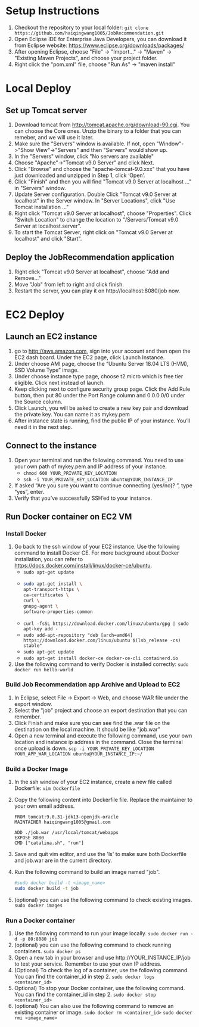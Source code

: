 # Setup Instructions
1. Checkout the repository to your local folder: `git clone https://github.com/haiqingwang1005/JobRecommendation.git`
2. Open Eclipse IDE for Enterprise Java Developers, you can download it from Eclipse website: https://www.eclipse.org/downloads/packages/
3. After opening Eclipse, choose "File" -> "Import..." -> "Maven" -> "Existing Maven Projects", and choose your project folder.
4. Right click the "pom.xml" file, choose "Run As" -> "maven install"

# Local Deploy
## Set up Tomcat server
1. Download tomcat from http://tomcat.apache.org/download-90.cgi. You can choose the Core ones. Unzip the binary to a folder that you can remeber, and we will use it later.
2. Make sure the "Servers" window is available. If not, open  "Window"->"Show View"->"Servers" and then "Servers" would show up.
3. In the "Servers" window, click "No servers are available"
4. Choose "Apache"->"Tomcat v9.0 Server" and click Next.
5. Click "Browse" and choose the "apache-tomcat-9.0.xxx" that you have just downloaded and unzipped in Step 1, click ‘Open’.
6.  Click "Finish" and then you will find "Tomcat v9.0 Server at localhost ..." in "Servers" window.
7. Update Server configuration. Double Click "Tomcat v9.0 Server at localhost" in the Server window. In "Server Locations", click "Use Tomcat installation ..."
8. Right click "Tomcat v9.0 Server at localhost", choose "Properties". Click "Switch Location" to change the location to "/Servers/Tomcat v9.0 Server at localhost.server". 
9. To start the Tomcat Server, right click on "Tomcat v9.0 Server at localhost" and click "Start".

## Deploy the JobRecommendation application
1. Right click "Tomcat v9.0 Server at localhost", choose "Add and Remove..."
2. Move "Job" from left to right and click finish.
3. Restart the server, you can play it on http://localhost:8080/job now.

# EC2 Deploy
## Launch an EC2 instance
1. go to http://aws.amazon.com, sign into your account and then open the EC2 dash board. Under the EC2 page, click Launch Instance.
2. Under choose AMI page, choose the “Ubuntu Server 18.04 LTS (HVM), SSD Volume Type” image.
3. Under choose instance type page, choose t2.micro which is free tier eligible. Click next instead of launch.
4. Keep clicking next to configure security group page. Click the Add Rule button, then put 80 under the Port Range column and 0.0.0.0/0 under the Source column.
5. Click Launch, you will be asked to create a new key pair and download the private key. You can name it as mykey.pem
6. After instance state is running, find the public IP of your instance. You’ll need it in the next step.

## Connect to the instance
1. Open your terminal and run the following command. You need to use your own path of mykey.pem and IP address of your instance.
   * `chmod 600 YOUR_PRIVATE_KEY_LOCATION`
   * `ssh -i YOUR_PRIVATE_KEY_LOCATION ubuntu@YOUR_INSTANCE_IP`
2. If asked “Are you sure you want to continue connecting (yes/no)? ”, type “yes”, enter.
3. Verify that you’ve successfully SSH’ed to your instance.

## Run Docker container on EC2 VM

### Install Docker
1. Go back to the ssh window of your EC2 instance. Use the following command to install Docker CE. For more background about Docker installation, you can refer to https://docs.docker.com/install/linux/docker-ce/ubuntu.
   * `sudo apt-get update`
   * 
     ```bash
     sudo apt-get install \
     apt-transport-https \
     ca-certificates \
     curl \
     gnupg-agent \
     software-properties-common
     ```   
   * `curl -fsSL https://download.docker.com/linux/ubuntu/gpg | sudo apt-key add -`
   * `sudo add-apt-repository "deb [arch=amd64] https://download.docker.com/linux/ubuntu $(lsb_release -cs) stable"`
   * `sudo apt-get update`
   * `sudo apt-get install docker-ce docker-ce-cli containerd.io`
2. Use the following command to verify Docker is installed correctly: `sudo docker run hello-world`

### Build Job Recommendation app Archive and Upload to EC2
1. In Eclipse, select File -> Export -> Web, and choose WAR file under the export window.
2. Select the "job" project and choose an export destination that you can remember.
3. Click Finish and make sure you can see find the .war file on the destination on the local machine. It should be like "job.war"
4. Open a new terminal and execute the following command, use your own location and instance ip address in the command. Close the terminal once upload is down.
`scp -i YOUR_PRIVATE_KEY_LOCATION  YOUR_APP_WAR_LOCATION ubuntu@YOUR_INSTANCE_IP:~/`

### Build a Docker Image
1. In the ssh window of your EC2 instance, create a new file called Dockerfile:  `vim Dockerfile`
2. Copy the following content into Dockerfile file. Replace the maintainer to your own email address.
    ```
    FROM tomcat:9.0.31-jdk13-openjdk-oracle
    MAINTAINER haiqingwang1005@gmail.com

    ADD ./job.war /usr/local/tomcat/webapps
    EXPOSE 8080
    CMD ["catalina.sh", "run"]
    ```

3. Save and quit vim editor, and use the 'ls' to make sure both Dockerfile and job.war are in the current directory.
4. Run the following command to build an image named "job".
   ```bash
   #sudo docker build -t <image_name>
   sudo docker build -t job
   ```
5. (optional) you can use the following command to check existing images.
`sudo docker images`

### Run a Docker container
1. Use the following command to run your image locally.
`sudo docker run -d -p 80:8080 job`
2. (optional) you can use the following command to check running containers.
`sudo docker ps`
3. Open a new tab in your browser and use http://YOUR_INSTANCE_IP/job to test your service. Remember to use your own IP address.
4. (Optional) To check the log of a container, use the following command. You can find the container_id in step 2.
`sudo docker logs <container_id>`
5. Optional) To stop your Docker container, use the following command. You can find the comtainer_id in step 2.
`sudo docker stop <container_id>`
6. (optional) You can also use the following command to remove an existing container or image.
`sudo docker rm <container_id>`
`sudo docker rmi <image_name>`








